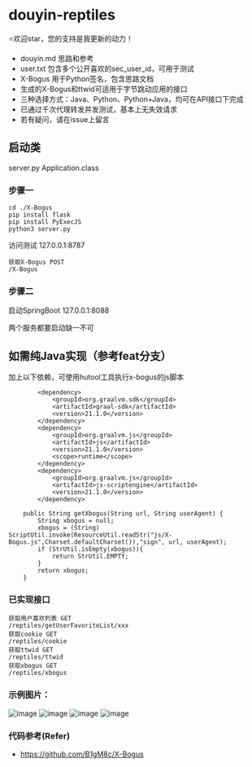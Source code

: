 # douyin-reptiles
⭐欢迎star，您的支持是我更新的动力！

* douyin.md 思路和参考
* user.txt 包含多个公开喜欢的sec_user_id，可用于测试
* X-Bogus 用于Python签名，包含思路文档
* 生成的X-Bogus和ttwid可适用于字节跳动应用的接口
* 三种选择方式：Java、Python、Python+Java，均可在API接口下完成
* 已通过千次代理转发并发测试，基本上无失效请求
* 若有疑问，请在issue上留言


## 启动类
server.py
Application.class

### 步骤一
```
cd ./X-Bogus
pip install flask
pip install PyExecJS
python3 server.py
```
访问测试 
127.0.0.1:8787
```
获取X-Bogus POST
/X-Bogus
```
### 步骤二
启动SpringBoot
127.0.0.1:8088

两个服务都要启动缺一不可
## 如需纯Java实现（参考feat分支）
加上以下依赖，可使用hutool工具执行x-bogus的js脚本
```
        <dependency>
            <groupId>org.graalvm.sdk</groupId>
            <artifactId>graal-sdk</artifactId>
            <version>21.1.0</version>
        </dependency>
        <dependency>
            <groupId>org.graalvm.js</groupId>
            <artifactId>js</artifactId>
            <version>21.1.0</version>
            <scope>runtime</scope>
        </dependency>
        <dependency>
            <groupId>org.graalvm.js</groupId>
            <artifactId>js-scriptengine</artifactId>
            <version>21.1.0</version>
        </dependency>
```
```
    public String getXbogus(String url, String userAgent) {
        String xbogus = null;
        xbogus = (String) ScriptUtil.invoke(ResourceUtil.readStr("js/X-Bogus.js",Charset.defaultCharset()),"sign", url, userAgent);
        if (StrUtil.isEmpty(xbogus)){
            return StrUtil.EMPTY;
        }
        return xbogus;
    }
```
### 已实现接口
```
获取用户喜欢列表 GET
/reptiles/getUserFavoriteList/xxx
获取cookie GET
/reptiles/cookie
获取ttwid GET
/reptiles/ttwid
获取xbogus GET
/reptiles/xbogus
```
### 示例图片：
![image](https://github.com/RookieDevp/douyin-reptiles/assets/88661272/ebff21d2-fd08-44b7-99fa-1c3fd18d8f52)
![image](https://github.com/RookieDevp/douyin-reptiles/assets/88661272/c90557cb-fc35-4e62-bbf2-19b2758a1546)
![image](https://github.com/RookieDevp/douyin-reptiles/assets/88661272/05571202-3049-43aa-ac81-d602894692ee)
![image](https://github.com/RookieDevp/douyin-reptiles/assets/88661272/91eb3764-6fa6-4ad9-8434-f5f0df0ea43e)

### 代码参考(Refer)
* https://github.com/B1gM8c/X-Bogus
